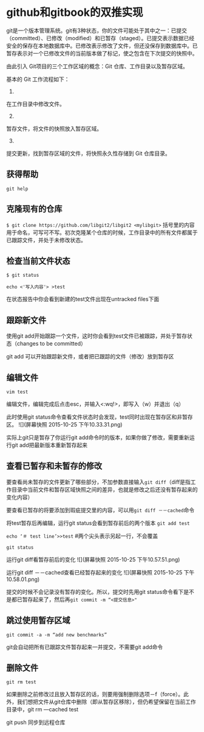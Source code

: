 # github和gitbook的双推实现

git是一个版本管理系统。git有3种状态，你的文件可能处于其中之一：已提交（committed）、已修改（modified）和已暂存（staged）。已提交表示数据已经安全的保存在本地数据库中。已修改表示修改了文件，但还没保存到数据库中。已暂存表示对一个已修改文件的当前版本做了标记，使之包含在下次提交的快照中。

由此引入 Git项目的三个工作区域的概念：Git 仓库、工作目录以及暂存区域。

基本的 Git 工作流程如下：

1. 
在工作目录中修改文件。

2. 
暂存文件，将文件的快照放入暂存区域。

3. 
提交更新，找到暂存区域的文件，将快照永久性存储到 Git 仓库目录。




## 获得帮助
```git help```




## 克隆现有的仓库

```$ git clone https://github.com/libgit2/libgit2 <mylibgit>``` 
括号里的内容用于命名，可写可不写。初次克隆某个仓库的时候，工作目录中的所有文件都属于已跟踪文件，并处于未修改状态。


## 检查当前文件状态

```$ git status```


```echo <'写入内容'> >test```

在状态报告中你会看到新建的test文件出现在untracked files下面




## 跟踪新文件

使用git add开始跟踪一个文件，这时你会看到test文件已被跟踪，并处于暂存状态（changes to be committed）

git add 可以开始跟踪新文件，或者把已跟踪的文件（修改）放到暂存区


## 编辑文件
```vim test```

编辑文件，编辑完成后点击esc，并输入<:wq!>，即写入（w）并退出（q）

此时使用git status命令查看文件状态时会发现，test同时出现在暂存区和非暂存区。
![](屏幕快照 2015-10-25 下午10.33.31.png)

实际上git只是暂存了你运行git add命令时的版本，如果你做了修改，需要重新运行git add把最新版本重新暂存起来


## 查看已暂存和未暂存的修改
要查看尚未暂存的文件更新了哪些部分，不加参数直接输入```git diff```（diff是指工作目录中当前文件和暂存区域快照之间的差异，也就是修改之后还没有暂存起来的变化内容）

要查看已暂存的将要添加到瑕疵提交里的内容，可以用```git diff －－cached```命令

将test暂存后再编辑，运行git status会看到暂存前后的两个版本
```git add test```

```echo ‘＃ test line’>>test``` #两个尖头表示另起一行，不会覆盖

```git status```

运行git diff看暂存前后的变化
![](屏幕快照 2015-10-25 下午10.57.51.png)

运行git diff －－cached查看已经暂存起来的变化
![](屏幕快照 2015-10-25 下午10.58.01.png)

提交的时候不会记录没有暂存的变化。所以，提交时先用git status命令看下是不是都已暂存起来了，然后再```git commit -m “<提交信息>"```


## 跳过使用暂存区域
```git commit -a -m “add new benchmarks”```

git会自动把所有已跟踪文件暂存起来一并提交，不需要git add命令


## 删除文件
```git rm test```

如果删除之前修改过且放入暂存区的话，则要用强制删除选项－f（force）。此外，我们想把文件从git仓库中删除（即从暂存区移除），但仍希望保留在当前工作目录中，git rm —cached test

git push 同步到远程仓库


